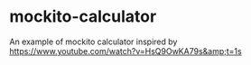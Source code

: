 # mockito-calculator
An example of mockito calculator inspired by https://www.youtube.com/watch?v=HsQ9OwKA79s&amp;t=1s
